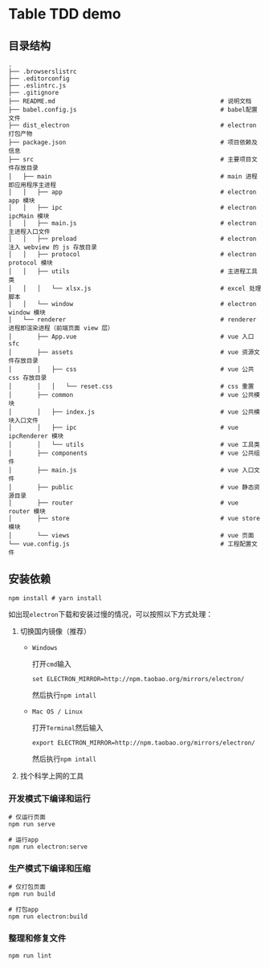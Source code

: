 # Table TDD demo

## 目录结构

```text
.
├── .browserslistrc
├── .editorconfig
├── .eslintrc.js
├── .gitignore
├── README.md                                              # 说明文档
├── babel.config.js                                        # babel配置文件
├── dist_electron                                          # electron 打包产物
├── package.json                                           # 项目依赖及信息
├── src                                                    # 主要项目文件存放目录
│   ├── main                                               # main 进程即应用程序主进程
│   │   ├── app                                            # electron app 模块
│   │   ├── ipc                                            # electron ipcMain 模块
│   │   ├── main.js                                        # electron 主进程入口文件
│   │   ├── preload                                        # electron 注入 webview 的 js 存放目录
│   │   ├── protocol                                       # electron protocol 模块
│   │   ├── utils                                          # 主进程工具类
│   │   │   └── xlsx.js                                    # excel 处理脚本
│   │   └── window                                         # electron window 模块
│   └── renderer                                           # renderer 进程即渲染进程（前端页面 view 层）
│       ├── App.vue                                        # vue 入口 sfc
│       ├── assets                                         # vue 资源文件存放目录
│       │   ├── css                                        # vue 公共 css 存放目录
│       │   │   └── reset.css                              # css 重置
│       ├── common                                         # vue 公共模块
│       │   ├── index.js                                   # vue 公共模块入口文件
│       │   ├── ipc                                        # vue ipcRenderer 模块
│       │   └── utils                                      # vue 工具类
│       ├── components                                     # vue 公共组件
│       ├── main.js                                        # vue 入口文件
│       ├── public                                         # vue 静态资源目录
│       ├── router                                         # vue router 模块
│       ├── store                                          # vue store 模块
│       └── views                                          # vue 页面
└── vue.config.js                                          # 工程配置文件
```

## 安装依赖
```
npm install # yarn install
```

如出现`electron`下载和安装过慢的情况，可以按照以下方式处理：

1. 切换国内镜像（推荐）

    - `Windows`
    
        打开`cmd`输入
        
        ```shell script
        set ELECTRON_MIRROR=http://npm.taobao.org/mirrors/electron/
        ```
      
        然后执行`npm intall`
    
    - `Mac OS / Linux`
    
        打开`Terminal`然后输入
        
        ```shell script
        export ELECTRON_MIRROR=http://npm.taobao.org/mirrors/electron/
        ```
      
        然后执行`npm intall`
        
2. 找个科学上网的工具
        

### 开发模式下编译和运行
```
# 仅运行页面
npm run serve

# 运行app
npm run electron:serve
```

### 生产模式下编译和压缩
```
# 仅打包页面
npm run build

# 打包app
npm run electron:build
```

### 整理和修复文件
```
npm run lint
```
